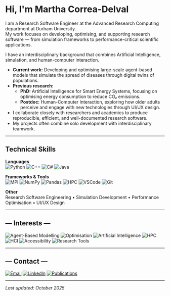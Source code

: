 # Hi, I'm Martha Correa-Delval

I am a Research Software Engineer at the Advanced Research Computing department at Durham University.  
My work focuses on developing, optimising, and supporting research software — from simulation frameworks to performance-critical scientific applications.

I have an interdisciplinary background that combines Artificial Intelligence, simulation, and human-computer interaction.  

- **Current work:** Developing and optimising large-scale agent-based models that simulate the spread of diseases through digital twins of populations.  
- **Previous research:**  
  - **PhD:** Artificial Intelligence for Smart Energy Systems, focusing on optimising energy consumption to reduce CO₂ emissions.  
  - **Postdoc:** Human-Computer Interaction, exploring how older adults perceive and engage with new technologies through UI/UX design.  
- I collaborate closely with researchers and academics to produce reproducible, efficient, and well-documented research software.  
- My projects often combine solo development with interdisciplinary teamwork.

---

## Technical Skills

**Languages**  
![Python](https://img.shields.io/badge/Python-3776AB?style=flat-square&logo=python&logoColor=white)
![C++](https://img.shields.io/badge/C++-00599C?style=flat-square&logo=c%2B%2B&logoColor=white)
![C#](https://img.shields.io/badge/C%23-239120?style=flat-square&logo=c-sharp&logoColor=white)
![Java](https://img.shields.io/badge/Java-007396?style=flat-square&logo=java&logoColor=white)

**Frameworks & Tools**  
![MPI](https://img.shields.io/badge/MPI-00457C?style=flat-square)
![NumPy](https://img.shields.io/badge/NumPy-013243?style=flat-square&logo=numpy&logoColor=white)
![Pandas](https://img.shields.io/badge/Pandas-150458?style=flat-square&logo=pandas&logoColor=white)
![HPC](https://img.shields.io/badge/High%20Performance%20Computing-0A66C2?style=flat-square)
![VSCode](https://img.shields.io/badge/VS%20Code-007ACC?style=flat-square&logo=visualstudiocode&logoColor=white)
![Git](https://img.shields.io/badge/Git-F05032?style=flat-square&logo=git&logoColor=white)

**Other**  
Research Software Engineering • Simulation Development • Performance Optimisation • UI/UX Design

---

## — Interests —

![Agent-Based Modelling](https://img.shields.io/badge/Agent--Based%20Modelling-333333?style=flat-square)
![Optimisation](https://img.shields.io/badge/Optimisation-4B8BBE?style=flat-square)
![Artificial Intelligence](https://img.shields.io/badge/AI-FF6F00?style=flat-square)
![HPC](https://img.shields.io/badge/HPC-0A66C2?style=flat-square)
![HCI](https://img.shields.io/badge/HCI-555555?style=flat-square)
![Accessibility](https://img.shields.io/badge/Accessibility-007396?style=flat-square)
![Research Tools](https://img.shields.io/badge/Research%20Tools-239120?style=flat-square)

---

## — Contact —

[![Email](https://img.shields.io/badge/Email-Contact%20Me-0078D4?style=flat-square)](mailto:marthacorrea11@gmail.com)
[![LinkedIn](https://img.shields.io/badge/LinkedIn-Profile-0A66C2?style=flat-square&logo=linkedin&logoColor=white)](https://www.linkedin.com/in/martha-correa-delval-962163285)
[![Publications](https://img.shields.io/badge/Publications-Durham%20Research%20Repository-4B8BBE?style=flat-square)](https://durham-repository.worktribe.com/search/all/outputs?criteria=Martha%2BCorrea%2BDelval)

---

_Last updated: October 2025_
